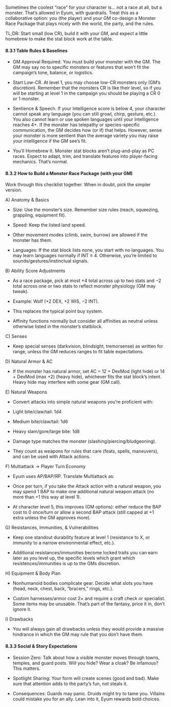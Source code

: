 Sometimes the coolest “race” for your character is… not a race at all, but a monster. That’s allowed in Eyum, with guardrails. Treat this as a collaborative option: you (the player) and your GM co-design a Monster Race Package that plays nicely with the world, the party, and the rules.

  

TL;DR: Start small (low CR), build it with your GM, and expect a little homebrew to make the stat block work at the table.

#### 8.3.1 Table Rules & Baselines

- GM Approval Required. You must build your monster with the GM. The GM may say no to specific monsters or features that won’t fit the campaign’s tone, balance, or logistics.
    
- Start Low-CR. At level 1, you may choose low-CR monsters only (GM’s discretion). Remember that the monsters CR is like their level, so if you will be starting at level 1 in the campaign you should be playing a CR 0 or 1 monster. 
    
- Sentience & Speech. If your Intelligence score is below 4, your character cannot speak any language (you can still growl, chirp, gesture, etc.). You also cannot learn or use spoken languages until your Intelligence reaches 4+. If the monster has telepathy or species-specific communication, the GM decides how (or if) that helps. However, sense your monster is more sentient than the average variety you may raise your intelligence if the GM see’s fit. 
    
- You’ll Homebrew It. Monster stat blocks aren’t plug-and-play as PC races. Expect to adapt, trim, and translate features into player-facing mechanics. That’s normal.
    

#### 8.3.2 How to Build a Monster Race Package (with your GM)

Work through this checklist together. When in doubt, pick the simpler version.

A) Anatomy & Basics

- Size: Use the monster’s size. Remember size rules (reach, squeezing, grappling, equipment fit).
    
- Speed: Keep the listed land speed.
    

- Other movement modes (climb, swim, burrow) are allowed if the monster has them.
    

- Languages: If the stat block lists none, you start with no languages. You may learn languages normally if INT ≥ 4. Otherwise, you’re limited to sounds/gestures/instinctual signals.
    

B) Ability Score Adjustments

- As a race package, pick at most +4 total across up to two stats and −2 total across one or two stats to reflect monster physiology (GM may tweak).
    

- Example: Wolf (+2 DEX, +2 WIS, −2 INT).
    

- This replaces the typical point buy system.
    
- Affinity functions normally but consider all affinities as neutral unless otherwise listed in the monster’s statblock. 
    

C) Senses

- Keep special senses (darkvision, blindsight, tremorsense) as written for range, unless the GM reduces ranges to fit table expectations.
    

D) Natural Armor & AC

- If the monster has natural armor, set AC = 12 + DexMod (light hide) or 14 + DexMod (max +2) (heavy hide), whichever fits the stat block’s intent. Heavy hide may interfere with some gear (GM call).
    

E) Natural Weapons

- Convert attacks into simple natural weapons you’re proficient with:
    

- Light bite/claw/tail: 1d4
    
- Medium bite/claw/tail: 1d6
    
- Heavy slam/gore/large bite: 1d8
    

- Damage type matches the monster (slashing/piercing/bludgeoning).
    
- They count as weapons for rules that care (feats, spells, maneuvers), and can be used with Attack actions.
    

F) Multiattack → Player Turn Economy

- Eyum uses AP/BAP/RP. Translate Multiattack as:
    

- Once per turn, if you take the Attack action with a natural weapon, you may spend 1 BAP to make one additional natural weapon attack (no more than +1 this way at level 1).
    
- At character level 5, this improves (GM options): either reduce the BAP cost to 0 once/turn or allow a second BAP attack (still capped at +1 extra unless the GM approves more).
    

G) Resistances, Immunities, & Vulnerabilities

- Keep one standout durability feature at level 1 (resistance to X, or immunity to a narrow environmental effect, etc.).
    
- Additional resistances/immunities become locked traits you can earn later as you level up, the specific levels which grant which resistences/immunities is up to the GMs discretion. 
    

H) Equipment & Body Plan

- Nonhumanoid bodies complicate gear. Decide what slots you have (head, neck, chest, back, “bracers,” rings, etc.).
    
- Custom harnesses/armor cost 2× and require a craft check or specialist. Some items may be unusable. That’s part of the fantasy, price it in, don’t ignore it.
    

I) Drawbacks

- You will always gain all drawbacks unless they would provide a massive hindrance in which the GM may rule that you don’t have them. 
    

#### 8.3.3 Social & Story Expectations

- Session Zero: Talk about how a visible monster moves through towns, temples, and guard posts. Will you hide? Wear a cloak? Be infamous? This matters.
    
- Spotlight Sharing: Your form will create scenes (good and bad). Make sure that attention adds to the party’s fun, not steals it.
    
- Consequences: Guards may panic. Druids might try to tame you. Villains could mistake you for an ally. Lean into it, Eyum rewards bold choices.